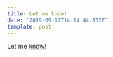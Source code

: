 ```yaml
---
title: Let me know!
date: '2019-09-17T14:14:44.832Z'
template: post
---
```

Let me [know](https://medium.com/@JulianDumitrasc/with-which-slack-representatives-can-i-communicate-at-medium-com-ef2d6b85f068)!
